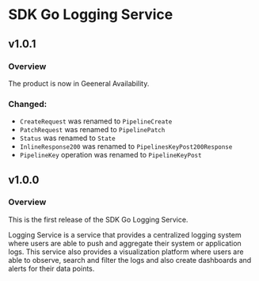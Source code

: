 # SDK Go Logging Service

## v1.0.1

### Overview

The product is now in Geeneral Availability.

### Changed:

* `CreateRequest` was renamed to `PipelineCreate`
* `PatchRequest` was renamed to `PipelinePatch`
* `Status` was renamed to `State`
* `InlineResponse200` was renamed to `PipelinesKeyPost200Response`
* `PipelineKey` operation was renamed to `PipelineKeyPost`


## v1.0.0

### Overview
This is the first release of the SDK Go Logging Service.

Logging Service is a service that provides a centralized logging system where users are able to push and aggregate their system or application logs. This service also provides a visualization platform where users are able to observe, search and filter the logs and also create dashboards and alerts for their data points.
